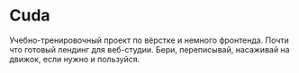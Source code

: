 # Cuda
Учебно-тренировочный проект по вёрстке и немного фронтенда. Почти что готовый лендинг для веб-студии. Бери, переписывай, насаживай на движок, если нужно и пользуйся.
